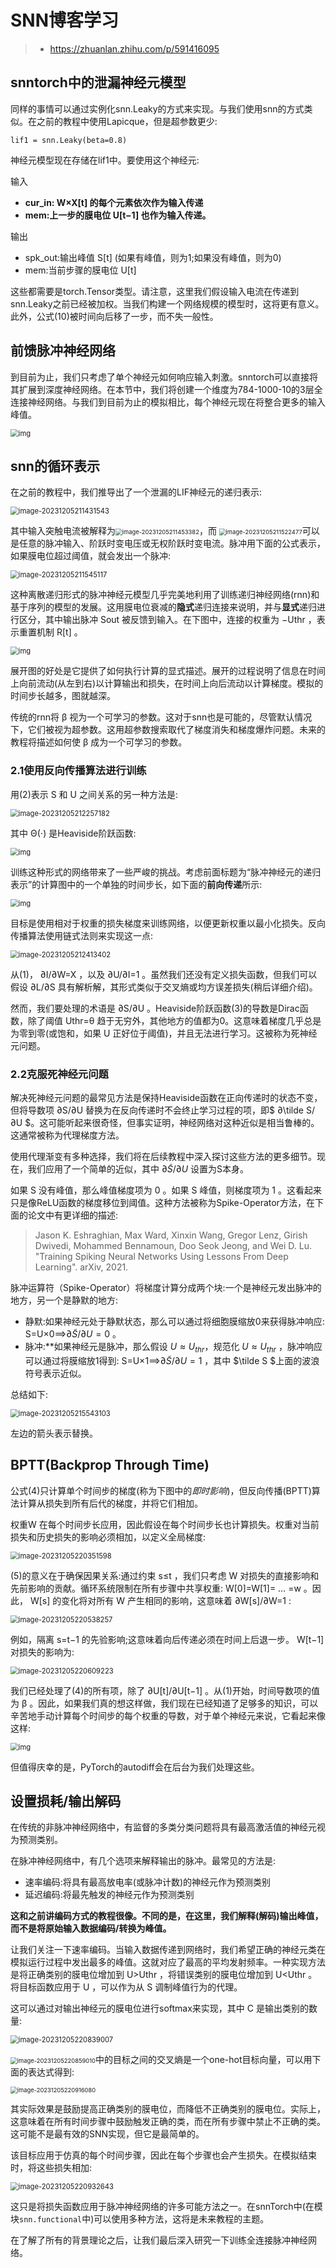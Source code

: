 # SNN博客学习

> - https://zhuanlan.zhihu.com/p/591416095

## snntorch中的泄漏神经元模型

同样的事情可以通过实例化snn.Leaky的方式来实现。与我们使用snn的方式类似。在之前的教程中使用Lapicque，但是超参数更少:

```text
lif1 = snn.Leaky(beta=0.8)
```

神经元模型现在存储在lif1中。要使用这个神经元:

输入

- **cur_in: W×X[t] 的每个元素依次作为输入传递**
- **mem:上一步的膜电位 U[t−1] 也作为输入传递。**

输出

- spk_out:输出峰值 S[t] (如果有峰值，则为1;如果没有峰值，则为0)
- mem:当前步骤的膜电位 U[t]

这些都需要是torch.Tensor类型。请注意，这里我们假设输入电流在传递到snn.Leaky之前已经被加权。当我们构建一个网络规模的模型时，这将更有意义。此外，公式(10)被时间向后移了一步，而不失一般性。

## 前馈脉冲神经网络

到目前为止，我们只考虑了单个神经元如何响应输入刺激。snntorch可以直接将其扩展到深度神经网络。在本节中，我们将创建一个维度为784-1000-10的3层全连接神经网络。与我们到目前为止的模拟相比，每个神经元现在将整合更多的输入峰值。

<img src="博客学习.assets/v2-2001091ce695b8c31aed7b25db9c421f_720w.webp" alt="img" style="zoom:80%;" />

##  snn的循环表示

在之前的教程中，我们推导出了一个泄漏的LIF神经元的递归表示:

<img src="博客学习.assets/image-20231205211431543.png" alt="image-20231205211431543" style="zoom:80%;" />

其中输入突触电流被解释为<img src="博客学习.assets/image-20231205211453382.png" alt="image-20231205211453382" style="zoom: 67%;" />，而 <img src="博客学习.assets/image-20231205211522477.png" alt="image-20231205211522477" style="zoom: 67%;" />可以是任意的脉冲输入、阶跃时变电压或无权阶跃时变电流。脉冲用下面的公式表示，如果膜电位超过阈值，就会发出一个脉冲:

<img src="博客学习.assets/image-20231205211545117.png" alt="image-20231205211545117" style="zoom:80%;" />

这种离散递归形式的脉冲神经元模型几乎完美地利用了训练递归神经网络(rnn)和基于序列的模型的发展。这用膜电位衰减的**隐式**递归连接来说明，并与**显式**递归进行区分，其中输出脉冲 Sout 被反馈到输入。在下图中，连接的权重为 −Uthr ，表示重置机制 R[t] 。

<img src="博客学习.assets/v2-18ef2a774b53ce7d2946d1d2338679a5_720w.webp" alt="img" style="zoom:80%;" />

展开图的好处是它提供了如何执行计算的显式描述。展开的过程说明了信息在时间上向前流动(从左到右)以计算输出和损失，在时间上向后流动以计算梯度。模拟的时间步长越多，图就越深。

传统的rnn将 β 视为一个可学习的参数。这对于snn也是可能的，尽管默认情况下，它们被视为超参数。这用超参数搜索取代了梯度消失和梯度爆炸问题。未来的教程将描述如何使  β 成为一个可学习的参数。

### 2.1使用反向传播算法进行训练

用(2)表示 S 和 U 之间关系的另一种方法是:

<img src="博客学习.assets/image-20231205212257182.png" alt="image-20231205212257182" style="zoom:80%;" />

其中 Θ(⋅) 是Heaviside阶跃函数:

<img src="博客学习.assets/v2-4b6909a6a73d92067556bf854a209f00_720w.webp" alt="img" style="zoom:80%;" />

训练这种形式的网络带来了一些严峻的挑战。考虑前面标题为“脉冲神经元的递归表示”的计算图中的一个单独的时间步长，如下面的**前向传递**所示:

<img src="博客学习.assets/v2-d3ed612d535896558ef95dd362eab2f9_720w.webp" alt="img" style="zoom:80%;" />

目标是使用相对于权重的损失梯度来训练网络，以便更新权重以最小化损失。反向传播算法使用链式法则来实现这一点:

<img src="博客学习.assets/image-20231205212413402.png" alt="image-20231205212413402" style="zoom:80%;" />

从(1)， ∂I/∂W=X ，以及 ∂U/∂I=1 。虽然我们还没有定义损失函数，但我们可以假设 ∂L/∂S 具有解析解，其形式类似于交叉熵或均方误差损失(稍后详细介绍)。

然而，我们要处理的术语是 ∂S/∂U 。Heaviside阶跃函数(3)的导数是Dirac函数，除了阈值 Uthr=θ 趋于无穷外，其他地方的值都为0。这意味着梯度几乎总是为零到零(或饱和，如果 U 正好位于阈值)，并且无法进行学习。这被称为死神经元问题。

### 2.2克服死神经元问题

解决死神经元问题的最常见方法是保持Heaviside函数在正向传递时的状态不变，但将导数项 ∂S/∂U 替换为在反向传递时不会终止学习过程的项，即$ ∂\tilde S/∂U $。这可能听起来很奇怪，但事实证明，神经网络对这种近似是相当鲁棒的。这通常被称为代理梯度方法。

使用代理渐变有多种选择，我们将在后续教程中深入探讨这些方法的更多细节。现在，我们应用了一个简单的近似，其中 $∂\tilde S/∂U$ 设置为S本身。

如果 S 没有峰值，那么峰值梯度项为 0 。如果 S 峰值，则梯度项为 1 。这看起来只是像ReLU函数的梯度移位到阈值。这种方法被称为Spike-Operator方法，在下面的论文中有更详细的描述:

> Jason K. Eshraghian, Max Ward, Xinxin Wang, Gregor Lenz, Girish Dwivedi, Mohammed Bennamoun, Doo Seok Jeong, and Wei D. Lu. "Training Spiking Neural Networks Using Lessons From Deep Learning". arXiv, 2021.

脉冲运算符（Spike-Operator）将梯度计算分成两个块:一个是神经元发出脉冲的地方，另一个是静默的地方:

- 静默:如果神经元处于静默状态，那么可以通过将细胞膜缩放0来获得脉冲响应: S=U×0⟹$∂\tilde S/∂U=0$ 。
- 脉冲:**如果神经元是脉冲，那么假设 $U≈U_{thr}$，规范化 $U≈U_{thr}$ ，脉冲响应可以通过将膜缩放1得到: S=U×1⟹$∂\tilde S/∂U=1$ ，其中 $\tilde S $上面的波浪符号表示近似。

总结如下:

<img src="博客学习.assets/image-20231205215543103.png" alt="image-20231205215543103" style="zoom:80%;" />

左边的箭头表示替换。

## BPTT(Backprop Through Time)

公式(4)只计算单个时间步的梯度(称为下图中的*即时影响*)，但反向传播(BPTT)算法计算从损失到所有后代的梯度，并将它们相加。

权重W 在每个时间步长应用，因此假设在每个时间步长也计算损失。权重对当前损失和历史损失的影响必须相加，以定义全局梯度:

<img src="博客学习.assets/image-20231205220351598.png" alt="image-20231205220351598" style="zoom:80%;" />

(5)的意义在于确保因果关系:通过约束 s≤t ，我们只考虑 W 对损失的直接影响和先前影响的贡献。循环系统限制在所有步骤中共享权重: W[0]=W[1]= … =w 。因此， W[s] 的变化将对所有 W 产生相同的影响，这意味着 ∂W[s]/∂W=1 :

<img src="博客学习.assets/image-20231205220538257.png" alt="image-20231205220538257" style="zoom:80%;" />

例如，隔离 s=t−1 的先验影响;这意味着向后传递必须在时间上后退一步。 W[t−1] 对损失的影响为:

<img src="博客学习.assets/image-20231205220609223.png" alt="image-20231205220609223" style="zoom:80%;" />

我们已经处理了(4)的所有项，除了 ∂U[t]/∂U[t−1] 。从(1)开始，时间导数项的值为 β 。因此，如果我们真的想这样做，我们现在已经知道了足够多的知识，可以辛苦地手动计算每个时间步的每个权重的导数，对于单个神经元来说，它看起来像这样:

<img src="博客学习.assets/v2-db9613d9598229eff4c5107e56ddfdb6_720w.webp" alt="img" style="zoom:80%;" />

但值得庆幸的是，PyTorch的autodiff会在后台为我们处理这些。

## 设置损耗/输出解码

在传统的非脉冲神经网络中，有监督的多类分类问题将具有最高激活值的神经元视为预测类别。

在脉冲神经网络中，有几个选项来解释输出的脉冲。最常见的方法是:

- 速率编码:将具有最高放电率(或脉冲计数)的神经元作为预测类别
- 延迟编码:将最先触发的神经元作为预测类别

**这和之前讲编码方式的教程很像。不同的是，在这里，我们解释(解码)输出峰值，而不是将原始输入数据编码/转换为峰值。**

让我们关注一下速率编码。当输入数据传递到网络时，我们希望正确的神经元类在模拟运行过程中发出最多的峰值。这就对应了最高的平均发射频率。一种实现方法是将正确类别的膜电位增加到 U>Uthr ，将错误类别的膜电位增加到 U<Uthr 。将目标函数应用于 U ，可以作为从 S 调制峰值行为的代理。

这可以通过对输出神经元的膜电位进行softmax来实现，其中 C 是输出类别的数量:

<img src="博客学习.assets/image-20231205220839007.png" alt="image-20231205220839007" style="zoom:80%;" />

 <img src="博客学习.assets/image-20231205220859010.png" alt="image-20231205220859010" style="zoom:67%;" />中的目标之间的交叉熵是一个one-hot目标向量，可以用下面的表达式得到:

<img src="博客学习.assets/image-20231205220916080.png" alt="image-20231205220916080" style="zoom:67%;" />

其实际效果是鼓励提高正确类别的膜电位，而降低不正确类别的膜电位。实际上，这意味着在所有时间步骤中鼓励触发正确的类，而在所有步骤中禁止不正确的类。这可能不是最有效的SNN实现，但它是最简单的。

该目标应用于仿真的每个时间步骤，因此在每个步骤也会产生损失。在模拟结束时，将这些损失相加:

<img src="博客学习.assets/image-20231205220932643.png" alt="image-20231205220932643" style="zoom:80%;" />

这只是将损失函数应用于脉冲神经网络的许多可能方法之一。在snnTorch中(在模块`snn.functional`中)可以使用多种方法，这将是未来教程的主题。

在了解了所有的背景理论之后，让我们最后深入研究一下训练全连接脉冲神经网络。